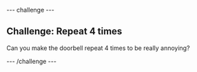 --- challenge ---

## Challenge: Repeat 4 times

Can you make the doorbell repeat 4 times to be really annoying?

--- /challenge ---

